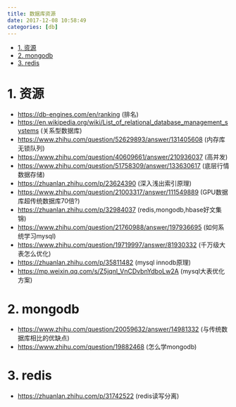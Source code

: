 ```yaml
---
title: 数据库资源
date: 2017-12-08 10:58:49
categories: [db]
---
```


<!-- TOC -->

- [1. 资源](#1-资源)
- [2. mongodb](#2-mongodb)
- [3. redis](#3-redis)

<!-- /TOC -->


<a id="markdown-1-资源" name="1-资源"></a>
# 1. 资源

* https://db-engines.com/en/ranking (排名)
* https://en.wikipedia.org/wiki/List_of_relational_database_management_systems (关系型数据库)
* https://www.zhihu.com/question/52629893/answer/131405608 (内存库无锁队列)
* https://www.zhihu.com/question/40609661/answer/210936037 (高并发)
* https://www.zhihu.com/question/51758309/answer/133630617 (底层行情数据存储)
* https://zhuanlan.zhihu.com/p/23624390 (深入浅出索引原理)
* https://www.zhihu.com/question/21003317/answer/111549889 (GPU数据库超传统数据库70倍?)
* https://zhuanlan.zhihu.com/p/32984037 (redis,mongodb,hbase好文集锦)
* https://www.zhihu.com/question/21760988/answer/197936695 (如何系统学习mysql)
* https://www.zhihu.com/question/19719997/answer/81930332 (千万级大表怎么优化)
* https://zhuanlan.zhihu.com/p/35811482 (mysql innodb原理)
* https://mp.weixin.qq.com/s/Z5jqnl_VnCDvbnYdboLw2A (mysql大表优化方案)

<a id="markdown-2-mongodb" name="2-mongodb"></a>
# 2. mongodb

* https://www.zhihu.com/question/20059632/answer/14981332 (与传统数据库相比的优缺点)
* https://www.zhihu.com/question/19882468 (怎么学mongodb)

<a id="markdown-3-redis" name="3-redis"></a>
# 3. redis

* https://zhuanlan.zhihu.com/p/31742522 (redis读写分离)
